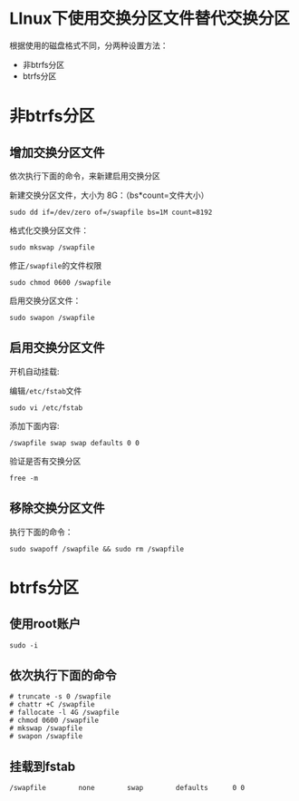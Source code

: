 # LInux下使用交换分区文件替代交换分区


根据使用的磁盘格式不同，分两种设置方法：
- 非btrfs分区
- btrfs分区

# 非btrfs分区
## 增加交换分区文件
依次执行下面的命令，来新建启用交换分区

新建交换分区文件，大小为 8G：（bs*count=文件大小）
```
sudo dd if=/dev/zero of=/swapfile bs=1M count=8192
```

格式化交换分区文件：
```
sudo mkswap /swapfile
```
修正`/swapfile`的文件权限
```
sudo chmod 0600 /swapfile
```
启用交换分区文件：
```
sudo swapon /swapfile
```
## 启用交换分区文件
开机自动挂载:

编辑`/etc/fstab`文件
```
sudo vi /etc/fstab 
```
添加下面内容: 
```
/swapfile swap swap defaults 0 0
```

验证是否有交换分区
```
free -m
```
## 移除交换分区文件
执行下面的命令：

```
sudo swapoff /swapfile && sudo rm /swapfile
```

# btrfs分区
## 使用root账户
```
sudo -i
```
## 依次执行下面的命令
```
# truncate -s 0 /swapfile
# chattr +C /swapfile
# fallocate -l 4G /swapfile
# chmod 0600 /swapfile
# mkswap /swapfile
# swapon /swapfile
```
## 挂载到fstab
```
/swapfile        none        swap        defaults      0 0
```
